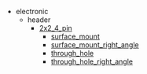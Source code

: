* electronic
  * header
    * [2x2_4_pin](electronic/header/2x2_4_pin)
      * [surface_mount](electronic/header/2x2_4_pin/surface_mount)
      * [surface_mount_right_angle](electronic/header/2x2_4_pin/surface_mount/surface_mount_right_angle)
      * [through_hole](electronic/header/2x2_4_pin/surface_mount/surface_mount_right_angle/through_hole)
      * [through_hole_right_angle](electronic/header/2x2_4_pin/surface_mount/surface_mount_right_angle/through_hole/through_hole_right_angle)
